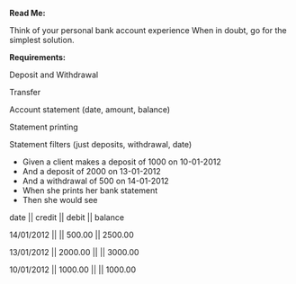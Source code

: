 **Read Me:**

Think of your personal bank account experience When in doubt, 
go for the simplest solution.

**Requirements:**

Deposit and Withdrawal

Transfer

Account statement (date, amount, balance)

Statement printing

Statement filters (just deposits, withdrawal, date)

- Given a client makes a deposit of 1000 on 10-01-2012
- And a deposit of 2000 on 13-01-2012
- And a withdrawal of 500 on 14-01-2012
- When she prints her bank statement
- Then she would see

date       || credit || debit || balance 

14/01/2012 ||        || 500.00 || 2500.00

13/01/2012 || 2000.00 ||        || 3000.00

10/01/2012 || 1000.00 ||         || 1000.00
